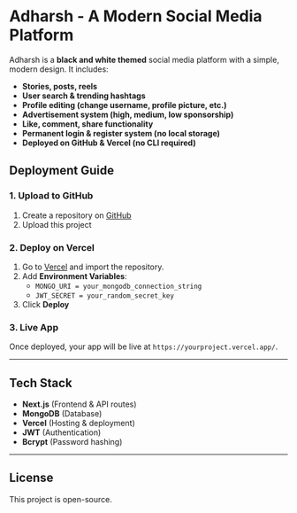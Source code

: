 # Adharsh - A Modern Social Media Platform

Adharsh is a **black and white themed** social media platform with a simple, modern design. It includes:
- **Stories, posts, reels**  
- **User search & trending hashtags**  
- **Profile editing (change username, profile picture, etc.)**  
- **Advertisement system (high, medium, low sponsorship)**  
- **Like, comment, share functionality**  
- **Permanent login & register system (no local storage)**  
- **Deployed on GitHub & Vercel (no CLI required)**  

## Deployment Guide

### 1. Upload to GitHub
1. Create a repository on [GitHub](https://github.com/)
2. Upload this project

### 2. Deploy on Vercel
1. Go to [Vercel](https://vercel.com/) and import the repository.
2. Add **Environment Variables**:
   - `MONGO_URI = your_mongodb_connection_string`
   - `JWT_SECRET = your_random_secret_key`
3. Click **Deploy**

### 3. Live App
Once deployed, your app will be live at `https://yourproject.vercel.app/`.

---
## Tech Stack
- **Next.js** (Frontend & API routes)
- **MongoDB** (Database)
- **Vercel** (Hosting & deployment)
- **JWT** (Authentication)
- **Bcrypt** (Password hashing)

---
## License
This project is open-source.
